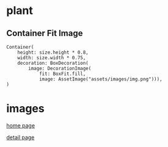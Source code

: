 # plant

## Container Fit Image
    Container(
        height: size.height * 0.8,
        width: size.width * 0.75,
        decoration: BoxDecoration(
            image: DecorationImage(
                fit: BoxFit.fill,
                image: AssetImage("assets/images/img.png"))),
    )

# images 

[home page](https://github.com/riyadzaigirdar/flutter-plant-app/blob/master/1.png)

[detail page](https://github.com/riyadzaigirdar/flutter-plant-app/blob/master/2.png)

